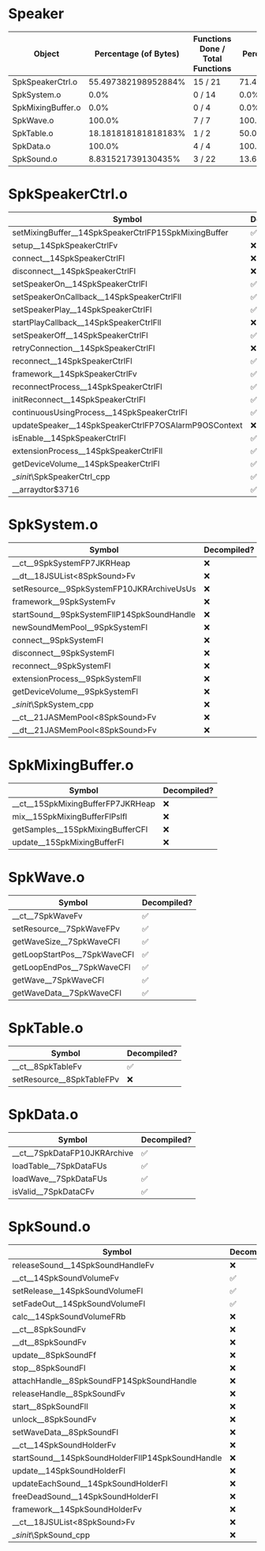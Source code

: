 # Speaker
| Object | Percentage (of Bytes) | Functions Done / Total Functions | Percentage (Functions) 
| ------------- | ------------- | ------------- | ------------- |
| SpkSpeakerCtrl.o | 55.497382198952884% | 15 / 21 | 71.42857142857143% |
| SpkSystem.o | 0.0% | 0 / 14 | 0.0% |
| SpkMixingBuffer.o | 0.0% | 0 / 4 | 0.0% |
| SpkWave.o | 100.0% | 7 / 7 | 100.0% |
| SpkTable.o | 18.181818181818183% | 1 / 2 | 50.0% |
| SpkData.o | 100.0% | 4 / 4 | 100.0% |
| SpkSound.o | 8.831521739130435% | 3 / 22 | 13.636363636363635% |


# SpkSpeakerCtrl.o
| Symbol | Decompiled? |
| ------------- | ------------- |
| setMixingBuffer__14SpkSpeakerCtrlFP15SpkMixingBuffer | :white_check_mark: |
| setup__14SpkSpeakerCtrlFv | :x: |
| connect__14SpkSpeakerCtrlFl | :x: |
| disconnect__14SpkSpeakerCtrlFl | :x: |
| setSpeakerOn__14SpkSpeakerCtrlFl | :white_check_mark: |
| setSpeakerOnCallback__14SpkSpeakerCtrlFll | :white_check_mark: |
| setSpeakerPlay__14SpkSpeakerCtrlFl | :white_check_mark: |
| startPlayCallback__14SpkSpeakerCtrlFll | :x: |
| setSpeakerOff__14SpkSpeakerCtrlFl | :white_check_mark: |
| retryConnection__14SpkSpeakerCtrlFl | :x: |
| reconnect__14SpkSpeakerCtrlFl | :white_check_mark: |
| framework__14SpkSpeakerCtrlFv | :white_check_mark: |
| reconnectProcess__14SpkSpeakerCtrlFl | :white_check_mark: |
| initReconnect__14SpkSpeakerCtrlFl | :white_check_mark: |
| continuousUsingProcess__14SpkSpeakerCtrlFl | :white_check_mark: |
| updateSpeaker__14SpkSpeakerCtrlFP7OSAlarmP9OSContext | :x: |
| isEnable__14SpkSpeakerCtrlFl | :white_check_mark: |
| extensionProcess__14SpkSpeakerCtrlFll | :white_check_mark: |
| getDeviceVolume__14SpkSpeakerCtrlFl | :white_check_mark: |
| __sinit_\SpkSpeakerCtrl_cpp | :white_check_mark: |
| __arraydtor$3716 | :white_check_mark: |


# SpkSystem.o
| Symbol | Decompiled? |
| ------------- | ------------- |
| __ct__9SpkSystemFP7JKRHeap | :x: |
| __dt__18JSUList&lt;8SpkSound&gt;Fv | :x: |
| setResource__9SpkSystemFP10JKRArchiveUsUs | :x: |
| framework__9SpkSystemFv | :x: |
| startSound__9SpkSystemFllP14SpkSoundHandle | :x: |
| newSoundMemPool__9SpkSystemFl | :x: |
| connect__9SpkSystemFl | :x: |
| disconnect__9SpkSystemFl | :x: |
| reconnect__9SpkSystemFl | :x: |
| extensionProcess__9SpkSystemFll | :x: |
| getDeviceVolume__9SpkSystemFl | :x: |
| __sinit_\SpkSystem_cpp | :x: |
| __ct__21JASMemPool&lt;8SpkSound&gt;Fv | :x: |
| __dt__21JASMemPool&lt;8SpkSound&gt;Fv | :x: |


# SpkMixingBuffer.o
| Symbol | Decompiled? |
| ------------- | ------------- |
| __ct__15SpkMixingBufferFP7JKRHeap | :x: |
| mix__15SpkMixingBufferFlPslfl | :x: |
| getSamples__15SpkMixingBufferCFl | :x: |
| update__15SpkMixingBufferFl | :x: |


# SpkWave.o
| Symbol | Decompiled? |
| ------------- | ------------- |
| __ct__7SpkWaveFv | :white_check_mark: |
| setResource__7SpkWaveFPv | :white_check_mark: |
| getWaveSize__7SpkWaveCFl | :white_check_mark: |
| getLoopStartPos__7SpkWaveCFl | :white_check_mark: |
| getLoopEndPos__7SpkWaveCFl | :white_check_mark: |
| getWave__7SpkWaveCFl | :white_check_mark: |
| getWaveData__7SpkWaveCFl | :white_check_mark: |


# SpkTable.o
| Symbol | Decompiled? |
| ------------- | ------------- |
| __ct__8SpkTableFv | :white_check_mark: |
| setResource__8SpkTableFPv | :x: |


# SpkData.o
| Symbol | Decompiled? |
| ------------- | ------------- |
| __ct__7SpkDataFP10JKRArchive | :white_check_mark: |
| loadTable__7SpkDataFUs | :white_check_mark: |
| loadWave__7SpkDataFUs | :white_check_mark: |
| isValid__7SpkDataCFv | :white_check_mark: |


# SpkSound.o
| Symbol | Decompiled? |
| ------------- | ------------- |
| releaseSound__14SpkSoundHandleFv | :x: |
| __ct__14SpkSoundVolumeFv | :white_check_mark: |
| setRelease__14SpkSoundVolumeFl | :white_check_mark: |
| setFadeOut__14SpkSoundVolumeFl | :white_check_mark: |
| calc__14SpkSoundVolumeFRb | :x: |
| __ct__8SpkSoundFv | :x: |
| __dt__8SpkSoundFv | :x: |
| update__8SpkSoundFf | :x: |
| stop__8SpkSoundFl | :x: |
| attachHandle__8SpkSoundFP14SpkSoundHandle | :x: |
| releaseHandle__8SpkSoundFv | :x: |
| start__8SpkSoundFll | :x: |
| unlock__8SpkSoundFv | :x: |
| setWaveData__8SpkSoundFl | :x: |
| __ct__14SpkSoundHolderFv | :x: |
| startSound__14SpkSoundHolderFllP14SpkSoundHandle | :x: |
| update__14SpkSoundHolderFl | :x: |
| updateEachSound__14SpkSoundHolderFl | :x: |
| freeDeadSound__14SpkSoundHolderFl | :x: |
| framework__14SpkSoundHolderFv | :x: |
| __ct__18JSUList&lt;8SpkSound&gt;Fv | :x: |
| __sinit_\SpkSound_cpp | :x: |


